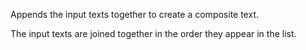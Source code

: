 Appends the input texts together to create a composite text.

The input texts are joined together in the order they appear in the list.
